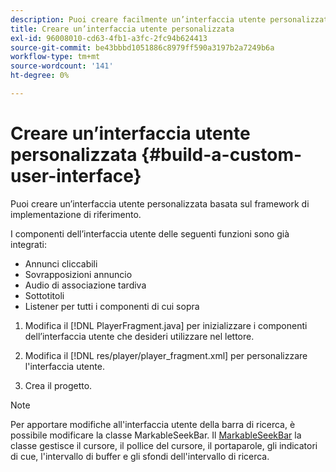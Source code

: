 ```yaml
---
description: Puoi creare facilmente un’interfaccia utente personalizzata basata sul framework di implementazione di riferimento.
title: Creare un’interfaccia utente personalizzata
exl-id: 96008010-cd63-4fb1-a3fc-2fc94b624413
source-git-commit: be43bbbd1051886c8979ff590a3197b2a7249b6a
workflow-type: tm+mt
source-wordcount: '141'
ht-degree: 0%

---
```


# Creare un’interfaccia utente personalizzata {#build-a-custom-user-interface}

Puoi creare un’interfaccia utente personalizzata basata sul framework di implementazione di riferimento.

I componenti dell’interfaccia utente delle seguenti funzioni sono già integrati:

* Annunci cliccabili
* Sovrapposizioni annuncio
* Audio di associazione tardiva
* Sottotitoli
* Listener per tutti i componenti di cui sopra

1. Modifica il [!DNL PlayerFragment.java] per inizializzare i componenti dell’interfaccia utente che desideri utilizzare nel lettore.

1. Modifica il [!DNL res/player/player_fragment.xml] per personalizzare l&#39;interfaccia utente.
1. Crea il progetto.

>[!NOTE]
>
>Per apportare modifiche all&#39;interfaccia utente della barra di ricerca, è possibile modificare la classe MarkableSeekBar. Il [MarkableSeekBar](https://help.adobe.com/en_US/primetime/api/reference_implementation/android/javadoc/com/adobe/primetime/reference/ui/player/MarkableSeekBar.html) la classe gestisce il cursore, il pollice del cursore, il portaparole, gli indicatori di cue, l&#39;intervallo di buffer e gli sfondi dell&#39;intervallo di ricerca.
